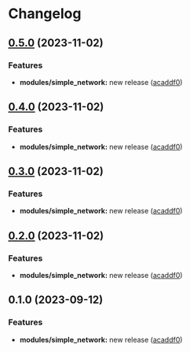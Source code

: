 # Changelog

## [0.5.0](https://github.com/matthew-walter-works/terraform-releases-pls/compare/simple_network-v0.4.0...simple_network-v0.5.0) (2023-11-02)


### Features

* **modules/simple_network:** new release ([acaddf0](https://github.com/matthew-walter-works/terraform-releases-pls/commit/acaddf0236cd9773462467d072d2eadaabdb5148))

## [0.4.0](https://github.com/matthew-walter-works/terraform-releases-pls/compare/simple_network-v0.3.0...simple_network-v0.4.0) (2023-11-02)


### Features

* **modules/simple_network:** new release ([acaddf0](https://github.com/matthew-walter-works/terraform-releases-pls/commit/acaddf0236cd9773462467d072d2eadaabdb5148))

## [0.3.0](https://github.com/matthew-walter-works/terraform-releases-pls/compare/simple_network-v0.2.0...simple_network-v0.3.0) (2023-11-02)


### Features

* **modules/simple_network:** new release ([acaddf0](https://github.com/matthew-walter-works/terraform-releases-pls/commit/acaddf0236cd9773462467d072d2eadaabdb5148))

## [0.2.0](https://github.com/matthew-walter-works/terraform-releases-pls/compare/simple_network-v0.1.0...simple_network-v0.2.0) (2023-11-02)


### Features

* **modules/simple_network:** new release ([acaddf0](https://github.com/matthew-walter-works/terraform-releases-pls/commit/acaddf0236cd9773462467d072d2eadaabdb5148))

## 0.1.0 (2023-09-12)


### Features

* **modules/simple_network:** new release ([acaddf0](https://github.com/zencore-dev/terraform-releases-pls/commit/acaddf0236cd9773462467d072d2eadaabdb5148))
